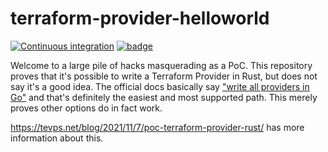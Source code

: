terraform-provider-helloworld
=============================

[![Continuous integration](https://github.com/palfrey/terraform-provider-helloworld/actions/workflows/ci.yml/badge.svg)](https://github.com/palfrey/terraform-provider-helloworld/actions/workflows/ci.yml)
[![badge](https://img.shields.io/badge/terraform-palfrey%2Fhelloworld-blueviolet)](https://registry.terraform.io/providers/palfrey/helloworld)

Welcome to a large pile of hacks masquerading as a PoC. This repository proves that it's possible to write a Terraform Provider in Rust, but does not say it's a good idea. The official docs basically say ["write all providers in Go"](https://www.terraform.io/docs/extend/best-practices/other-languages.html) and that's definitely the easiest and most supported path. This merely proves other options do in fact work.

https://tevps.net/blog/2021/11/7/poc-terraform-provider-rust/ has more information about this.